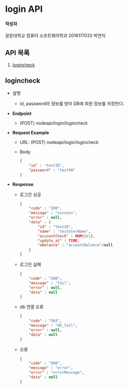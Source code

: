 # login API

#### 작성자

광운대학교 컴퓨터 소프트웨어학과 2016117033 박연지

## API 목록

1. [logincheck](#1)

<a name="1"></a>

## logincheck

- 설명

  - id,  password의 정보를 받아 DB에 회원 정보를 저장한다.

- **Endpoint**

  - (POST) nodeapi/login/logincheck

- **Request Example**

  - URL: (POST) nodeapi/login/logincheck

  - Body

    ```json
    {
        "id" : "testID",
        "password" : "testPW"
    }
    ```

    

- **Response**

  - 로그인 성공

    ```json
    {
        "code" : "200",
        "message" : "success",
        "error" : null,
        "data" : {
            "id" : "testID",
            "name" : "testUserName",
            "accountCheck" : NUM(0/1),
            "update_at" : TIME,
            "aBalance" : "accountBalance"/null
        }
    }
    ```

  - 로그인 실패

    ```json
    {
        "code" : "200",
        "message" : "fail",
        "error" : null,
        "data" : null
    }
    ```

  - db 연결 오류

    ```json
    {
        "code" : "503",
        "message" : "db_fail",
        "error" : null,
        "data" : null
    }
    ```

  - 오류

    ```json
    {
        "code" : "500",
        "message" : "error",
    	"error" : "errorMessage",
        "data" : null
    }
    ```

